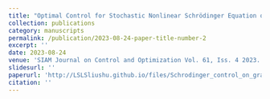 ```yaml
---
title: "Optimal Control for Stochastic Nonlinear Schrödinger Equation on Graph"
collection: publications
category: manuscripts
permalink: /publication/2023-08-24-paper-title-number-2
excerpt: ''
date: 2023-08-24
venue: 'SIAM Journal on Control and Optimization Vol. 61, Iss. 4 2023.'
slidesurl: ''
paperurl: 'http://LSLSliushu.github.io/files/Schrodinger_control_on_graph.pdf'
citation: ''
---
```

